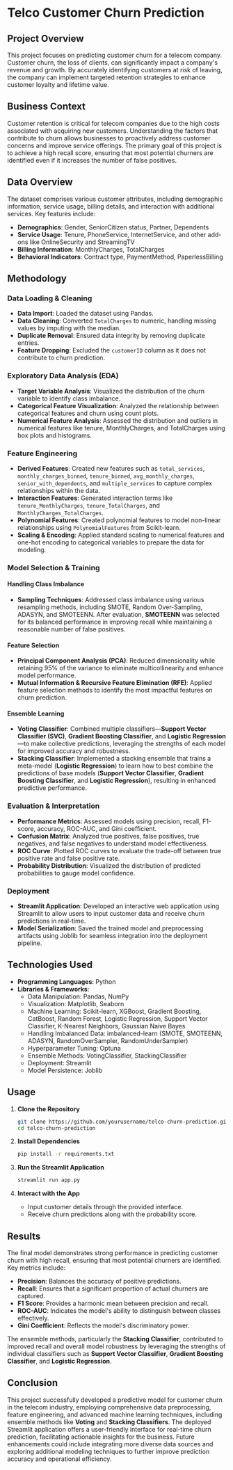 # Telco Customer Churn Prediction

## Project Overview
This project focuses on predicting customer churn for a telecom company. Customer churn, the loss of clients, can significantly impact a company's revenue and growth. By accurately identifying customers at risk of leaving, the company can implement targeted retention strategies to enhance customer loyalty and lifetime value.

## Business Context
Customer retention is critical for telecom companies due to the high costs associated with acquiring new customers. Understanding the factors that contribute to churn allows businesses to proactively address customer concerns and improve service offerings. The primary goal of this project is to achieve a high recall score, ensuring that most potential churners are identified even if it increases the number of false positives.

## Data Overview
The dataset comprises various customer attributes, including demographic information, service usage, billing details, and interaction with additional services. Key features include:

- **Demographics**: Gender, SeniorCitizen status, Partner, Dependents
- **Service Usage**: Tenure, PhoneService, InternetService, and other add-ons like OnlineSecurity and StreamingTV
- **Billing Information**: MonthlyCharges, TotalCharges
- **Behavioral Indicators**: Contract type, PaymentMethod, PaperlessBilling

## Methodology

### Data Loading & Cleaning
- **Data Import**: Loaded the dataset using Pandas.
- **Data Cleaning**: Converted `TotalCharges` to numeric, handling missing values by imputing with the median.
- **Duplicate Removal**: Ensured data integrity by removing duplicate entries.
- **Feature Dropping**: Excluded the `customerID` column as it does not contribute to churn prediction.

### Exploratory Data Analysis (EDA)
- **Target Variable Analysis**: Visualized the distribution of the churn variable to identify class imbalance.
- **Categorical Feature Visualization**: Analyzed the relationship between categorical features and churn using count plots.
- **Numerical Feature Analysis**: Assessed the distribution and outliers in numerical features like tenure, MonthlyCharges, and TotalCharges using box plots and histograms.

### Feature Engineering
- **Derived Features**: Created new features such as `total_services`, `monthly_charges_binned`, `tenure_binned`, `avg_monthly_charges`, `senior_with_dependents`, and `multiple_services` to capture complex relationships within the data.
- **Interaction Features**: Generated interaction terms like `tenure_MonthlyCharges`, `tenure_TotalCharges`, and `MonthlyCharges_TotalCharges`.
- **Polynomial Features**: Created polynomial features to model non-linear relationships using `PolynomialFeatures` from Scikit-learn.
- **Scaling & Encoding**: Applied standard scaling to numerical features and one-hot encoding to categorical variables to prepare the data for modeling.

### Model Selection & Training

#### Handling Class Imbalance
- **Sampling Techniques**: Addressed class imbalance using various resampling methods, including SMOTE, Random Over-Sampling, ADASYN, and SMOTEENN. After evaluation, **SMOTEENN** was selected for its balanced performance in improving recall while maintaining a reasonable number of false positives.

#### Feature Selection
- **Principal Component Analysis (PCA)**: Reduced dimensionality while retaining 95% of the variance to eliminate multicollinearity and enhance model performance.
- **Mutual Information & Recursive Feature Elimination (RFE)**: Applied feature selection methods to identify the most impactful features on churn prediction.

#### Ensemble Learning
- **Voting Classifier**: Combined multiple classifiers—**Support Vector Classifier (SVC)**, **Gradient Boosting Classifier**, and **Logistic Regression**—to make collective predictions, leveraging the strengths of each model for improved accuracy and robustness.
- **Stacking Classifier**: Implemented a stacking ensemble that trains a meta-model (**Logistic Regression**) to learn how to best combine the predictions of base models (**Support Vector Classifier**, **Gradient Boosting Classifier**, and **Logistic Regression**), resulting in enhanced predictive performance.

### Evaluation & Interpretation
- **Performance Metrics**: Assessed models using precision, recall, F1-score, accuracy, ROC-AUC, and Gini coefficient.
- **Confusion Matrix**: Analyzed true positives, false positives, true negatives, and false negatives to understand model effectiveness.
- **ROC Curve**: Plotted ROC curves to evaluate the trade-off between true positive rate and false positive rate.
- **Probability Distribution**: Visualized the distribution of predicted probabilities to gauge model confidence.

### Deployment
- **Streamlit Application**: Developed an interactive web application using Streamlit to allow users to input customer data and receive churn predictions in real-time.
- **Model Serialization**: Saved the trained model and preprocessing artifacts using Joblib for seamless integration into the deployment pipeline.

## Technologies Used
- **Programming Languages**: Python
- **Libraries & Frameworks**:
  - Data Manipulation: Pandas, NumPy
  - Visualization: Matplotlib, Seaborn
  - Machine Learning: Scikit-learn, XGBoost, Gradient Boosting, CatBoost, Random Forest, Logistic Regression, Support Vector Classifier, K-Nearest Neighbors, Gaussian Naive Bayes
  - Handling Imbalanced Data: imbalanced-learn (SMOTE, SMOTEENN, ADASYN, RandomOverSampler, RandomUnderSampler)
  - Hyperparameter Tuning: Optuna
  - Ensemble Methods: VotingClassifier, StackingClassifier
  - Deployment: Streamlit
  - Model Persistence: Joblib

## Usage
1. **Clone the Repository**
   ```bash
   git clone https://github.com/yourusername/telco-churn-prediction.git
   cd telco-churn-prediction
   ```

2. **Install Dependencies**
   ```bash
   pip install -r requirements.txt
   ```

3. **Run the Streamlit Application**
   ```bash
   streamlit run app.py
   ```

4. **Interact with the App**
   - Input customer details through the provided interface.
   - Receive churn predictions along with the probability score.

## Results
The final model demonstrates strong performance in predicting customer churn with high recall, ensuring that most potential churners are identified. Key metrics include:

- **Precision**: Balances the accuracy of positive predictions.
- **Recall**: Ensures that a significant proportion of actual churners are captured.
- **F1 Score**: Provides a harmonic mean between precision and recall.
- **ROC-AUC**: Indicates the model's ability to distinguish between classes effectively.
- **Gini Coefficient**: Reflects the model's discriminatory power.

The ensemble methods, particularly the **Stacking Classifier**, contributed to improved recall and overall model robustness by leveraging the strengths of individual classifiers such as **Support Vector Classifier**, **Gradient Boosting Classifier**, and **Logistic Regression**.

## Conclusion
This project successfully developed a predictive model for customer churn in the telecom industry, employing comprehensive data preprocessing, feature engineering, and advanced machine learning techniques, including ensemble methods like **Voting** and **Stacking Classifiers**. The deployed Streamlit application offers a user-friendly interface for real-time churn prediction, facilitating actionable insights for the business. Future enhancements could include integrating more diverse data sources and exploring additional modeling techniques to further improve prediction accuracy and operational efficiency.

